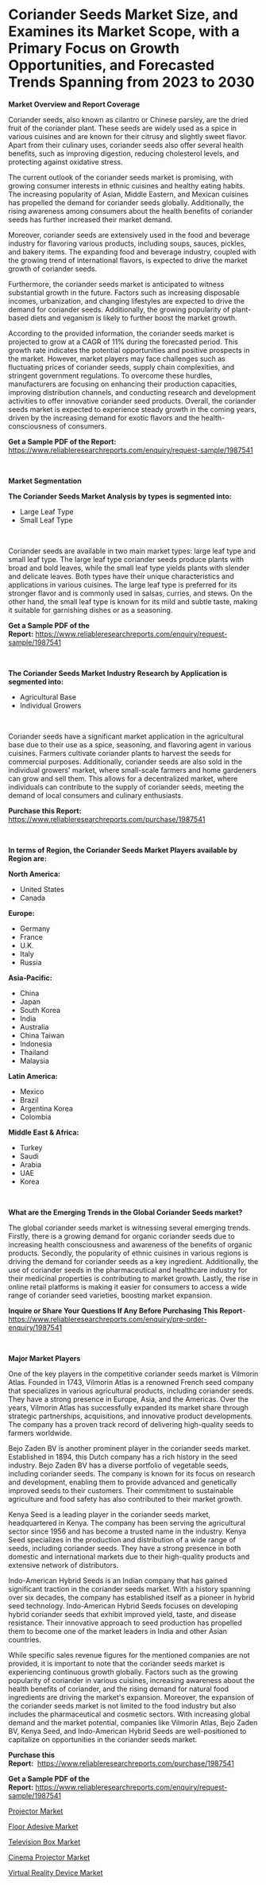 <p><h1>Coriander Seeds Market Size, and Examines its Market Scope, with a Primary Focus on Growth Opportunities, and Forecasted Trends Spanning from 2023 to 2030</h1></p><p><strong>Market Overview and Report Coverage</strong></p>
<p><p>Coriander seeds, also known as cilantro or Chinese parsley, are the dried fruit of the coriander plant. These seeds are widely used as a spice in various cuisines and are known for their citrusy and slightly sweet flavor. Apart from their culinary uses, coriander seeds also offer several health benefits, such as improving digestion, reducing cholesterol levels, and protecting against oxidative stress.</p><p>The current outlook of the coriander seeds market is promising, with growing consumer interests in ethnic cuisines and healthy eating habits. The increasing popularity of Asian, Middle Eastern, and Mexican cuisines has propelled the demand for coriander seeds globally. Additionally, the rising awareness among consumers about the health benefits of coriander seeds has further increased their market demand.</p><p>Moreover, coriander seeds are extensively used in the food and beverage industry for flavoring various products, including soups, sauces, pickles, and bakery items. The expanding food and beverage industry, coupled with the growing trend of international flavors, is expected to drive the market growth of coriander seeds.</p><p>Furthermore, the coriander seeds market is anticipated to witness substantial growth in the future. Factors such as increasing disposable incomes, urbanization, and changing lifestyles are expected to drive the demand for coriander seeds. Additionally, the growing popularity of plant-based diets and veganism is likely to further boost the market growth.</p><p>According to the provided information, the coriander seeds market is projected to grow at a CAGR of 11% during the forecasted period. This growth rate indicates the potential opportunities and positive prospects in the market. However, market players may face challenges such as fluctuating prices of coriander seeds, supply chain complexities, and stringent government regulations. To overcome these hurdles, manufacturers are focusing on enhancing their production capacities, improving distribution channels, and conducting research and development activities to offer innovative coriander seed products. Overall, the coriander seeds market is expected to experience steady growth in the coming years, driven by the increasing demand for exotic flavors and the health-consciousness of consumers.</p></p>
<p><strong>Get a Sample PDF of the Report:</strong> <a href="https://www.reliableresearchreports.com/enquiry/request-sample/1987541">https://www.reliableresearchreports.com/enquiry/request-sample/1987541</a></p>
<p>&nbsp;</p>
<p><strong>Market Segmentation</strong></p>
<p><strong>The Coriander Seeds Market Analysis by types is segmented into:</strong></p>
<p><ul><li>Large Leaf Type</li><li>Small Leaf Type</li></ul></p>
<p>&nbsp;</p>
<p><p>Coriander seeds are available in two main market types: large leaf type and small leaf type. The large leaf type coriander seeds produce plants with broad and bold leaves, while the small leaf type yields plants with slender and delicate leaves. Both types have their unique characteristics and applications in various cuisines. The large leaf type is preferred for its stronger flavor and is commonly used in salsas, curries, and stews. On the other hand, the small leaf type is known for its mild and subtle taste, making it suitable for garnishing dishes or as a seasoning.</p></p>
<p><strong>Get a Sample PDF of the Report:</strong>&nbsp;<a href="https://www.reliableresearchreports.com/enquiry/request-sample/1987541">https://www.reliableresearchreports.com/enquiry/request-sample/1987541</a></p>
<p>&nbsp;</p>
<p><strong>The Coriander Seeds Market Industry Research by Application is segmented into:</strong></p>
<p><ul><li>Agricultural Base</li><li>Individual Growers</li></ul></p>
<p>&nbsp;</p>
<p><p>Coriander seeds have a significant market application in the agricultural base due to their use as a spice, seasoning, and flavoring agent in various cuisines. Farmers cultivate coriander plants to harvest the seeds for commercial purposes. Additionally, coriander seeds are also sold in the individual growers' market, where small-scale farmers and home gardeners can grow and sell them. This allows for a decentralized market, where individuals can contribute to the supply of coriander seeds, meeting the demand of local consumers and culinary enthusiasts.</p></p>
<p><strong>Purchase this Report:</strong>&nbsp; <a href="https://www.reliableresearchreports.com/purchase/1987541">https://www.reliableresearchreports.com/purchase/1987541</a></p>
<p>&nbsp;</p>
<p><strong>In terms of Region, the Coriander Seeds Market Players available by Region are:</strong></p>
<p>
    <p> <strong> North America: </strong>
        <ul>
            <li>United States</li>
            <li>Canada</li>
        </ul>
        </p> 
    <p> <strong> Europe: </strong>
        <ul>
            <li>Germany</li>
            <li>France</li>
            <li>U.K.</li>
            <li>Italy</li>
            <li>Russia</li>
        </ul>
        </p> 
    <p> <strong> Asia-Pacific: </strong>
        <ul>
            <li>China</li>
            <li>Japan</li>
            <li>South Korea</li>
            <li>India</li>
            <li>Australia</li>
            <li>China Taiwan</li>
            <li>Indonesia</li>
            <li>Thailand</li>
            <li>Malaysia</li>
        </ul>
        </p> 
    <p> <strong> Latin America: </strong>
        <ul>
            <li>Mexico</li>
            <li>Brazil</li>
            <li>Argentina Korea</li>
            <li>Colombia</li>
        </ul>
        </p> 
    <p> <strong> Middle East & Africa: </strong>
        <ul>
            <li>Turkey</li>
            <li>Saudi</li>
            <li>Arabia</li>
            <li>UAE</li>
            <li>Korea</li>
        </ul>
    </p>
    </p>
<p>&nbsp;</p>
<p><strong>What are the Emerging Trends in the Global Coriander Seeds market?</strong></p>
<p><p>The global coriander seeds market is witnessing several emerging trends. Firstly, there is a growing demand for organic coriander seeds due to increasing health consciousness and awareness of the benefits of organic products. Secondly, the popularity of ethnic cuisines in various regions is driving the demand for coriander seeds as a key ingredient. Additionally, the use of coriander seeds in the pharmaceutical and healthcare industry for their medicinal properties is contributing to market growth. Lastly, the rise in online retail platforms is making it easier for consumers to access a wide range of coriander seed varieties, boosting market expansion.</p></p>
<p><strong>Inquire or Share Your Questions If Any Before Purchasing This Report</strong>- <a href="https://www.reliableresearchreports.com/enquiry/pre-order-enquiry/1987541">https://www.reliableresearchreports.com/enquiry/pre-order-enquiry/1987541</a></p>
<p>&nbsp;</p>
<p><strong>Major Market Players</strong></p>
<p><p>One of the key players in the competitive coriander seeds market is Vilmorin Atlas. Founded in 1743, Vilmorin Atlas is a renowned French seed company that specializes in various agricultural products, including coriander seeds. They have a strong presence in Europe, Asia, and the Americas. Over the years, Vilmorin Atlas has successfully expanded its market share through strategic partnerships, acquisitions, and innovative product developments. The company has a proven track record of delivering high-quality seeds to farmers worldwide.</p><p>Bejo Zaden BV is another prominent player in the coriander seeds market. Established in 1894, this Dutch company has a rich history in the seed industry. Bejo Zaden BV has a diverse portfolio of vegetable seeds, including coriander seeds. The company is known for its focus on research and development, enabling them to provide advanced and genetically improved seeds to their customers. Their commitment to sustainable agriculture and food safety has also contributed to their market growth.</p><p>Kenya Seed is a leading player in the coriander seeds market, headquartered in Kenya. The company has been serving the agricultural sector since 1956 and has become a trusted name in the industry. Kenya Seed specializes in the production and distribution of a wide range of seeds, including coriander seeds. They have a strong presence in both domestic and international markets due to their high-quality products and extensive network of distributors.</p><p>Indo-American Hybrid Seeds is an Indian company that has gained significant traction in the coriander seeds market. With a history spanning over six decades, the company has established itself as a pioneer in hybrid seed technology. Indo-American Hybrid Seeds focuses on developing hybrid coriander seeds that exhibit improved yield, taste, and disease resistance. Their innovative approach to seed production has propelled them to become one of the market leaders in India and other Asian countries.</p><p>While specific sales revenue figures for the mentioned companies are not provided, it is important to note that the coriander seeds market is experiencing continuous growth globally. Factors such as the growing popularity of coriander in various cuisines, increasing awareness about the health benefits of coriander, and the rising demand for natural food ingredients are driving the market's expansion. Moreover, the expansion of the coriander seeds market is not limited to the food industry but also includes the pharmaceutical and cosmetic sectors. With increasing global demand and the market potential, companies like Vilmorin Atlas, Bejo Zaden BV, Kenya Seed, and Indo-American Hybrid Seeds are well-positioned to capitalize on opportunities in the coriander seeds market.</p></p>
<p><strong>Purchase this Report:</strong>&nbsp;&nbsp;<a href="https://www.reliableresearchreports.com/purchase/1987541">https://www.reliableresearchreports.com/purchase/1987541</a></p>
<p></p>
<p><strong>Get a Sample PDF of the Report:</strong>&nbsp;<a href="https://www.reliableresearchreports.com/enquiry/request-sample/1987541">https://www.reliableresearchreports.com/enquiry/request-sample/1987541</a></p>
<p><p><a href="https://medium.com/@edwinsporer/projector-market-insight-market-trends-growth-forecasted-from-2023-to-2030-cda50fccb24b">Projector Market</a></p><p><a href="https://medium.com/@lowellgreen2023/floor-adesive-market-outlook-industry-overview-and-forecast-2023-to-2030-631adec5ad93">Floor Adesive Market</a></p><p><a href="https://medium.com/@tracylarson12/television-box-market-furnishes-information-on-market-share-market-trends-and-market-growth-773c3b648150">Television Box Market</a></p><p><a href="https://medium.com/@tommiefadel2023/cinema-projector-market-research-report-its-history-and-forecast-2023-to-2030-95c96542be4b">Cinema Projector Market</a></p><p><a href="https://medium.com/@unamorgan6655/virtual-reality-device-market-analysis-its-cagr-market-segmentation-and-global-industry-overview-cf05cd10b123">Virtual Reality Device Market</a></p></p>